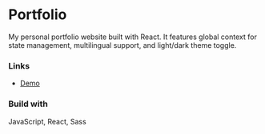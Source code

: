 # Portfolio

My personal portfolio website built with React. It features global context for state management, multilingual support, and light/dark theme toggle.

### Links
- [Demo](https://anna-poplavska.github.io/portfolio)

### Build with

JavaScript, React, Sass
